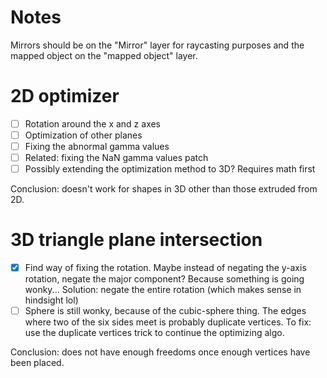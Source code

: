 # Notes
Mirrors should be on the "Mirror" layer for raycasting purposes and the mapped object on the "mapped object" layer.

# 2D optimizer
- [ ] Rotation around the x and z axes
- [ ] Optimization of other planes
- [ ] Fixing the abnormal gamma values
- [ ] Related: fixing the NaN gamma values patch
- [ ] Possibly extending the optimization method to 3D? Requires math first

Conclusion: doesn't work for shapes in 3D other than those extruded from 2D.

# 3D triangle plane intersection
- [x] Find way of fixing the rotation. Maybe instead of negating the y-axis rotation, negate the major component? Because something is going wonky... Solution: negate the entire rotation (which makes sense in hindsight lol)
- [ ] Sphere is still wonky, because of the cubic-sphere thing. The edges where two of the six sides meet is probably duplicate vertices. To fix: use the duplicate vertices trick to continue the optimizing algo.

Conclusion: does not have enough freedoms once enough vertices have been placed.